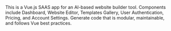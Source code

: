 <!-- Use this file to provide workspace-specific custom instructions to Copilot. For more details, visit https://code.visualstudio.com/docs/copilot/copilot-customization#_use-a-githubcopilotinstructionsmd-file -->

This is a Vue.js SAAS app for an AI-based website builder tool. Components include Dashboard, Website Editor, Templates Gallery, User Authentication, Pricing, and Account Settings. Generate code that is modular, maintainable, and follows Vue best practices.

